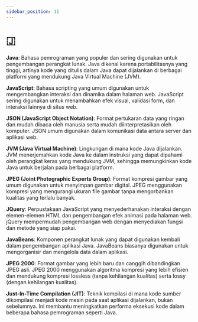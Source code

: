 ```yaml
---
sidebar_position: 11
---
```


# 🇯

**Java**: Bahasa pemrograman yang populer dan sering digunakan untuk pengembangan perangkat lunak. Java dikenal karena portabilitasnya yang tinggi, artinya kode yang ditulis dalam Java dapat dijalankan di berbagai platform yang mendukung Java Virtual Machine (JVM).

**JavaScript**: Bahasa scripting yang umum digunakan untuk mengembangkan interaksi dan dinamika dalam halaman web. JavaScript sering digunakan untuk menambahkan efek visual, validasi form, dan interaksi lainnya di situs web.

**JSON (JavaScript Object Notation)**: Format pertukaran data yang ringan dan mudah dibaca oleh manusia serta mudah diinterpretasikan oleh komputer. JSON umum digunakan dalam komunikasi data antara server dan aplikasi web.

**JVM (Java Virtual Machine)**: Lingkungan di mana kode Java dijalankan. JVM menerjemahkan kode Java ke dalam instruksi yang dapat dipahami oleh perangkat keras yang mendukung JVM, sehingga memungkinkan kode Java untuk berjalan pada berbagai platform.

**JPEG (Joint Photographic Experts Group)**: Format kompresi gambar yang umum digunakan untuk menyimpan gambar digital. JPEG menggunakan kompresi yang mengurangi ukuran file gambar tanpa mengorbankan kualitas yang terlalu banyak.

**JQuery**: Perpustakaan JavaScript yang menyederhanakan interaksi dengan elemen-elemen HTML dan pengembangan efek animasi pada halaman web. jQuery mempermudah pengembangan web dengan menyediakan fungsi dan metode yang siap pakai.

**JavaBeans**: Komponen perangkat lunak yang dapat digunakan kembali dalam pengembangan aplikasi Java. JavaBeans biasanya digunakan untuk mengorganisir dan mengelola data dalam aplikasi.

**JPEG 2000**: Format gambar yang lebih baru dan canggih dibandingkan JPEG asli. JPEG 2000 menggunakan algoritma kompresi yang lebih efisien dan mendukung kompresi lossless (tanpa kehilangan kualitas) serta lossy (dengan kehilangan kualitas).

**Just-In-Time Compilation (JIT)**: Teknik kompilasi di mana kode sumber dikompilasi menjadi kode mesin pada saat aplikasi dijalankan, bukan sebelumnya. Ini membantu meningkatkan performa eksekusi kode dalam beberapa bahasa pemrograman seperti Java.

